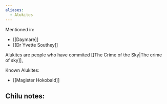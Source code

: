 ```yaml
---
aliases:
  - Alukites
---
```

Mentioned in:
- [[Daymare]]
- [[Dr Yvette Southey]]

Alukites are people who have commited [[The Crime of the Sky|The crime of sky]], 

Known Alukites:
- [[Magister Hokobald]]

Chilu notes:
- 